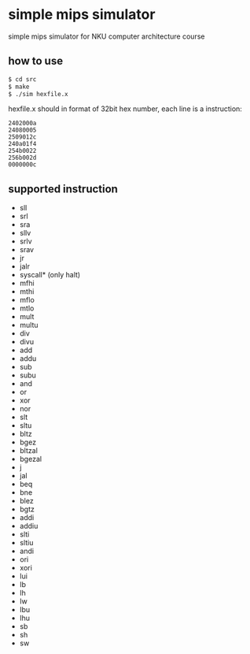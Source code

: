 # simple mips simulator

simple mips simulator for NKU computer architecture course

## how to use

```bash
$ cd src
$ make
$ ./sim hexfile.x
```
hexfile.x should in format of 32bit hex number, each line is a instruction:
```
2402000a
24080005
2509012c
240a01f4
254b0022
256b002d
0000000c
```
## supported instruction
 - sll
 - srl
 - sra
 - sllv
 - srlv
 - srav
 - jr
 - jalr
 - syscall* (only halt)
 - mfhi
 - mthi
 - mflo
 - mtlo
 - mult
 - multu
 - div
 - divu
 - add
 - addu
 - sub
 - subu
 - and
 - or
 - xor
 - nor
 - slt
 - sltu
 - bltz
 - bgez
 - bltzal
 - bgezal
 - j
 - jal
 - beq
 - bne
 - blez
 - bgtz
 - addi
 - addiu
 - slti
 - sltiu
 - andi
 - ori
 - xori
 - lui
 - lb
 - lh
 - lw
 - lbu
 - lhu
 - sb
 - sh
 - sw